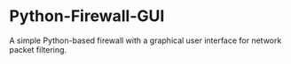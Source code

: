 # Python-Firewall-GUI
A simple Python-based firewall with a graphical user interface for network packet filtering.
